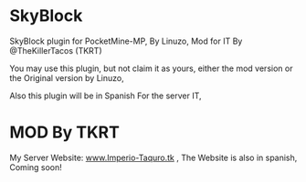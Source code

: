 # SkyBlock
SkyBlock plugin for PocketMine-MP, By Linuzo, Mod for IT By @TheKillerTacos (TKRT)

You may use this plugin, but not claim it as yours, either the mod version or the
Original version by Linuzo, 

Also this plugin will be in Spanish For the server IT,

# MOD By TKRT

My Server Website: www.Imperio-Taquro.tk , The Website is also in spanish, Coming soon!
